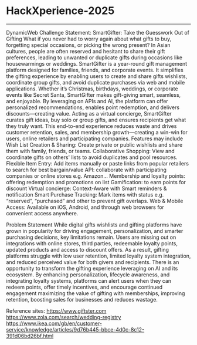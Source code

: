 # HackXperience-2025
----
DynamicWeb Challenge Statement:
SmartGifter: Take the Guesswork Out of Gifting
What if you never had to worry again about what gifts to buy, forgetting special occasions, or picking the wrong present?
In Asian cultures, people are often reserved and hesitant to share their gift preferences, leading to unwanted or duplicate gifts during occasions like housewarmings or weddings.
SmartGifter is a year-round gift management platform designed for families, friends, and corporate events. It simplifies the gifting experience by enabling users to create and share gifts wishlists, coordinate group gifts, and avoid duplicate purchases via web and mobile applications.
Whether it’s Christmas, birthdays, weddings, or corporate events like Secret Santa, SmartGifter makes gift-giving smart, seamless, and enjoyable. By leveraging on APIs and AI, the platform can offer personalized recommendations, enables point redemption, and delivers discounts—creating value. Acting as a virtual concierge, SmartGifter curates gift ideas, buy solo or group gifts, and ensures recipients get what they truly want. This end-to-end experience reduces waste and drives customer retention, sales, and membership growth—creating a win-win for users, online retailers and participating companies.
Features may include
Wish List Creation & Sharing: Create private or public wishlists and share them with family, friends, or teams.
Collaborative Shopping: View and coordinate gifts on others' lists to avoid duplicates and pool resources.
Flexible Item Entry: Add items manually or paste links from popular retailers to search for best bargain/value
API: collaborate with participating companies or online stores e.g. Amazon…
Membership and loyalty points: offering redemption and promotions on list
Gamification: to earn points for discount
Virtual concierge: Context-Aware with Smart reminders & notification
Smart Purchase Tracking: Mark items with status e.g. “reserved”, “purchased” and other to prevent gift overlaps.
Web & Mobile Access: Available on iOS, Android, and through web browsers for convenient access anywhere.

Problem Statement
While digital gifts wishlists and gifting platforms have grown in popularity for driving engagement, personalization, and smarter purchasing decisions, key limitations remain. Users are missing out on integrations with online stores, third parties, redeemable loyalty points, updated products and access to discount offers. As a result, gifting platforms struggle with low user retention, limited loyalty system integration, and reduced perceived value for both givers and recipients.
There is an opportunity to transform the gifting experience leveraging on AI and its ecosystem. By enhancing personalization, lifecycle awareness, and integrating loyalty systems, platforms can alert users when they can redeem points, offer timely incentives, and encourage continued engagement maximizing the value of gifting with memberships, improving retention, boosting sales for businesses and reduces wastage.
 
Reference sites:
https://www.giftster.com
https://www.zola.com/search/wedding-registry
https://www.ikea.com/gb/en/customer-service/knowledge/articles/9d76b445-bbce-4d0c-8c12-391d06bd26bf.html


